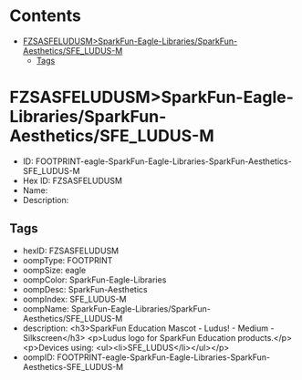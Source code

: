 



Contents
========

* [FZSASFELUDUSM>SparkFun-Eagle-Libraries/SparkFun-Aesthetics/SFE_LUDUS-M](#fzsasfeludusmsparkfun-eagle-librariessparkfun-aestheticssfe_ludus-m)
	* [Tags](#tags)

# FZSASFELUDUSM>SparkFun-Eagle-Libraries/SparkFun-Aesthetics/SFE_LUDUS-M

- ID: FOOTPRINT-eagle-SparkFun-Eagle-Libraries-SparkFun-Aesthetics-SFE_LUDUS-M
- Hex ID: FZSASFELUDUSM
- Name: 
- Description: 

## Tags

- hexID: FZSASFELUDUSM
- oompType: FOOTPRINT
- oompSize: eagle
- oompColor: SparkFun-Eagle-Libraries
- oompDesc: SparkFun-Aesthetics
- oompIndex: SFE_LUDUS-M
- oompName: SparkFun-Eagle-Libraries/SparkFun-Aesthetics/SFE_LUDUS-M
- description: &lt;h3&gt;SparkFun Education Mascot - Ludus! - Medium - Silkscreen&lt;/h3&gt;
&lt;p&gt;Ludus logo for SparkFun Education products.&lt;/p&gt;
&lt;p&gt;Devices using:
&lt;ul&gt;&lt;li&gt;SFE_LUDUS&lt;/li&gt;&lt;/ul&gt;&lt;/p&gt;
- oompID: FOOTPRINT-eagle-SparkFun-Eagle-Libraries-SparkFun-Aesthetics-SFE_LUDUS-M
